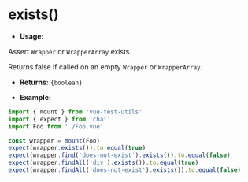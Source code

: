 # exists()

- **Usage:**

Assert `Wrapper` or `WrapperArray` exists.

Returns false if called on an empty `Wrapper` or `WrapperArray`.

- **Returns:** `{boolean}`

- **Example:**

```js
import { mount } from 'vue-test-utils'
import { expect } from 'chai'
import Foo from './Foo.vue'

const wrapper = mount(Foo)
expect(wrapper.exists()).to.equal(true)
expect(wrapper.find('does-not-exist').exists()).to.equal(false)
expect(wrapper.findAll('div').exists()).to.equal(true)
expect(wrapper.findAll('does-not-exist').exists()).to.equal(false)
```